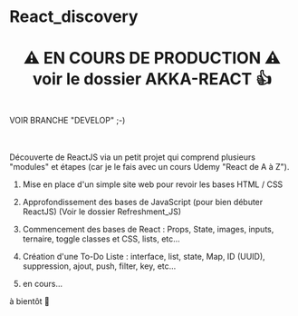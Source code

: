 # React_discovery

<h1 align="center"> ⚠️ EN COURS DE PRODUCTION ⚠️ voir le dossier AKKA-REACT 👍 </h1> <br>
VOIR BRANCHE "DEVELOP" ;-) <br><br><br>

Découverte de ReactJS via un petit projet qui comprend plusieurs "modules" et étapes (car je le fais avec un cours Udemy "React de A à Z").

1. Mise en place d'un simple site web pour revoir les bases HTML / CSS

2. Approfondissement des bases de JavaScript (pour bien débuter ReactJS) (Voir le dossier Refreshment_JS)

3. Commencement des bases de React : Props, State, images, inputs, ternaire, toggle classes et CSS, lists, etc...

4. Création d'une To-Do Liste : interface, list, state, Map, ID (UUID), suppression, ajout, push, filter, key, etc...

5. en cours...

à bientôt 👋
